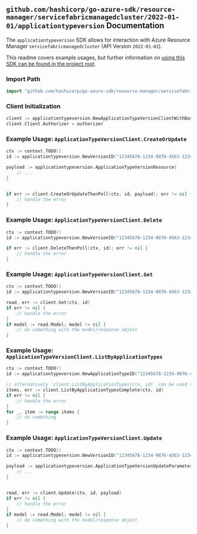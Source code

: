 
## `github.com/hashicorp/go-azure-sdk/resource-manager/servicefabricmanagedcluster/2022-01-01/applicationtypeversion` Documentation

The `applicationtypeversion` SDK allows for interaction with Azure Resource Manager `servicefabricmanagedcluster` (API Version `2022-01-01`).

This readme covers example usages, but further information on [using this SDK can be found in the project root](https://github.com/hashicorp/go-azure-sdk/tree/main/docs).

### Import Path

```go
import "github.com/hashicorp/go-azure-sdk/resource-manager/servicefabricmanagedcluster/2022-01-01/applicationtypeversion"
```


### Client Initialization

```go
client := applicationtypeversion.NewApplicationTypeVersionClientWithBaseURI("https://management.azure.com")
client.Client.Authorizer = authorizer
```


### Example Usage: `ApplicationTypeVersionClient.CreateOrUpdate`

```go
ctx := context.TODO()
id := applicationtypeversion.NewVersionID("12345678-1234-9876-4563-123456789012", "example-resource-group", "managedClusterName", "applicationTypeName", "versionName")

payload := applicationtypeversion.ApplicationTypeVersionResource{
	// ...
}


if err := client.CreateOrUpdateThenPoll(ctx, id, payload); err != nil {
	// handle the error
}
```


### Example Usage: `ApplicationTypeVersionClient.Delete`

```go
ctx := context.TODO()
id := applicationtypeversion.NewVersionID("12345678-1234-9876-4563-123456789012", "example-resource-group", "managedClusterName", "applicationTypeName", "versionName")

if err := client.DeleteThenPoll(ctx, id); err != nil {
	// handle the error
}
```


### Example Usage: `ApplicationTypeVersionClient.Get`

```go
ctx := context.TODO()
id := applicationtypeversion.NewVersionID("12345678-1234-9876-4563-123456789012", "example-resource-group", "managedClusterName", "applicationTypeName", "versionName")

read, err := client.Get(ctx, id)
if err != nil {
	// handle the error
}
if model := read.Model; model != nil {
	// do something with the model/response object
}
```


### Example Usage: `ApplicationTypeVersionClient.ListByApplicationTypes`

```go
ctx := context.TODO()
id := applicationtypeversion.NewApplicationTypeID("12345678-1234-9876-4563-123456789012", "example-resource-group", "managedClusterName", "applicationTypeName")

// alternatively `client.ListByApplicationTypes(ctx, id)` can be used to do batched pagination
items, err := client.ListByApplicationTypesComplete(ctx, id)
if err != nil {
	// handle the error
}
for _, item := range items {
	// do something
}
```


### Example Usage: `ApplicationTypeVersionClient.Update`

```go
ctx := context.TODO()
id := applicationtypeversion.NewVersionID("12345678-1234-9876-4563-123456789012", "example-resource-group", "managedClusterName", "applicationTypeName", "versionName")

payload := applicationtypeversion.ApplicationTypeVersionUpdateParameters{
	// ...
}


read, err := client.Update(ctx, id, payload)
if err != nil {
	// handle the error
}
if model := read.Model; model != nil {
	// do something with the model/response object
}
```
